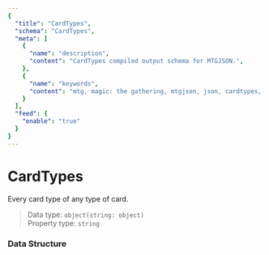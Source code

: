 ```yaml
---
{
  "title": "CardTypes",
  "schema": "CardTypes",
  "meta": [
    {
      "name": "description",
      "content": "CardTypes compiled output schema for MTGJSON.",
    },
    {
      "name": "keywords",
      "content": "mtg, magic: the gathering, mtgjson, json, cardtypes, card types",
    }
  ],
  "feed": {
    "enable": "true"
  }
}
---
```


# CardTypes

Every card type of any type of card.

> Data type: `object(string: object)`  
> Property type: `string`  

### Data Structure

<GenerateTable/>